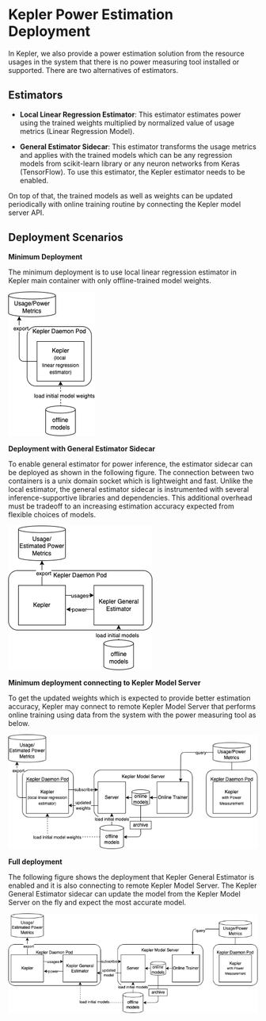 # Kepler Power Estimation Deployment

In Kepler, we also provide a power estimation solution from the resource usages in the system that there is no power measuring tool installed or supported. 
There are two alternatives of estimators.

## Estimators
- **Local Linear Regression Estimator**: This estimator estimates power using the trained weights multiplied by normalized value of usage metrics (Linear Regression Model).

- **General Estimator Sidecar**: This estimator transforms the usage metrics and applies with the trained models which can be any regression models from scikit-learn library or any neuron networks from Keras (TensorFlow). To use this estimator, the Kepler estimator needs to be enabled.

On top of that, the trained models as well as weights can be updated periodically with online training routine by connecting the Kepler model server API.


## Deployment Scenarios

**Minimum Deployment**

The minimum deployment is to use local linear regression estimator in Kepler main container with only offline-trained model weights. 

![](../fig/minimum_deploy.png)

**Deployment with General Estimator Sidecar**

To enable general estimator for power inference, the estimator sidecar can be deployed as shown in the following figure. 
The connection between two containers is a unix domain socket which is lightweight and fast.
Unlike the local estimator, the general estimator sidecar is instrumented with several inference-supportive libraries and dependencies.
This additional overhead must be tradeoff to an increasing estimation accuracy expected from flexible choices of models.

![](../fig/disable_model_server.png)

**Minimum deployment connecting to Kepler Model Server**

To get the updated weights which is expected to provide better estimation accuracy, Kepler may connect to remote Kepler Model Server that performs online training using data from the system with the power measuring tool as below.

![](../fig/disable_estimator_sidecar.png)

**Full deployment**

The following figure shows the deployment that Kepler General Estimator is enabled and it is also connecting to remote Kepler Model Server. 
The Kepler General Estimator sidecar can update the model from the Kepler Model Server on the fly and expect the most accurate model.

![](../fig/full_integration.png)


